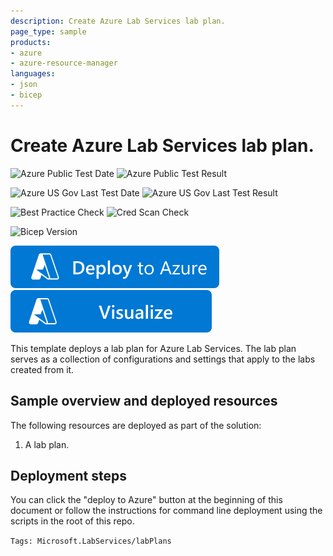 ```yaml
---
description: Create Azure Lab Services lab plan.
page_type: sample
products:
- azure
- azure-resource-manager
languages:
- json
- bicep
---
```

# Create Azure Lab Services lab plan.

![Azure Public Test Date](https://azurequickstartsservice.blob.core.windows.net/badges/quickstarts/microsoft.labservices/lab-plan/PublicLastTestDate.svg)
![Azure Public Test Result](https://azurequickstartsservice.blob.core.windows.net/badges/quickstarts/microsoft.labservices/lab-plan/PublicDeployment.svg)

![Azure US Gov Last Test Date](https://azurequickstartsservice.blob.core.windows.net/badges/quickstarts/microsoft.labservices/lab-plan/FairfaxLastTestDate.svg)
![Azure US Gov Last Test Result](https://azurequickstartsservice.blob.core.windows.net/badges/quickstarts/microsoft.labservices/lab-plan/FairfaxDeployment.svg)

![Best Practice Check](https://azurequickstartsservice.blob.core.windows.net/badges/quickstarts/microsoft.labservices/lab-plan/BestPracticeResult.svg)
![Cred Scan Check](https://azurequickstartsservice.blob.core.windows.net/badges/quickstarts/microsoft.labservices/lab-plan/CredScanResult.svg)

![Bicep Version](https://azurequickstartsservice.blob.core.windows.net/badges/quickstarts/microsoft.labservices/lab-plan/BicepVersion.svg)

[![Deploy To Azure](https://raw.githubusercontent.com/Azure/azure-quickstart-templates/master/1-CONTRIBUTION-GUIDE/images/deploytoazure.svg?sanitize=true)](https://portal.azure.com/#create/Microsoft.Template/uri/https%3A%2F%2Fraw.githubusercontent.com%2FAzure%2Fazure-quickstart-templates%2Fmaster%2Fquickstarts%2Fmicrosoft.labservices%2Flab-plan%2Fazuredeploy.json)
[![Visualize](https://raw.githubusercontent.com/Azure/azure-quickstart-templates/master/1-CONTRIBUTION-GUIDE/images/visualizebutton.svg?sanitize=true)](http://armviz.io/#/?load=https%3A%2F%2Fraw.githubusercontent.com%2FAzure%2Fazure-quickstart-templates%2Fmaster%2Fquickstarts%2Fmicrosoft.labservices%2Flab-plan%2Fazuredeploy.json)

This template deploys a lab plan for Azure Lab Services. The lab plan serves as a collection of configurations and settings that apply to the labs created from it.

## Sample overview and deployed resources

The following resources are deployed as part of the solution:

1. A lab plan.

## Deployment steps

You can click the "deploy to Azure" button at the beginning of this document or follow the instructions for command line deployment using the scripts in the root of this repo.

`Tags: Microsoft.LabServices/labPlans`
